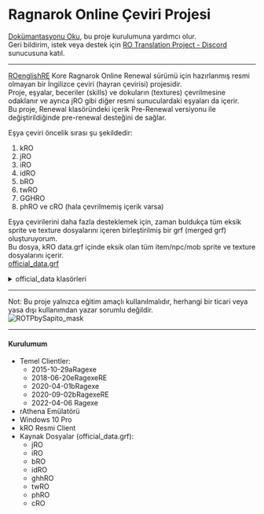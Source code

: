 # Ragnarok Online Çeviri Projesi
[Dokümantasyonu Oku](https://llchrisll.github.io/ROTPDocs), bu proje kurulumuna yardımcı olur.  
Geri bildirim, istek veya destek için [RO Translation Project - Discord](https://discord.gg/sagbPhH) sunucusuna katıl.  
___
[ROenglishRE](https://rathena.org/board/topic/102689-ragnarok-english-translation-project/) Kore Ragnarok Online Renewal sürümü için hazırlanmış resmi olmayan bir İngilizce çeviri (hayran çevirisi) projesidir.  
Proje, eşyalar, beceriler (skills) ve dokuların (textures) çevrilmesine odaklanır ve ayrıca jRO gibi diğer resmi sunuculardaki eşyaları da içerir.  
Bu proje, Renewal klasöründeki içerik Pre-Renewal versiyonu ile değiştirildiğinde pre-renewal desteğini de sağlar.  

Eşya çeviri öncelik sırası şu şekildedir:  
1. kRO  
2. jRO  
3. iRO  
4. idRO  
5. bRO  
6. twRO  
7. GGHRO  
8. phRO ve cRO (hala çevrilmemiş içerik varsa)

Eşya çevirilerini daha fazla desteklemek için, zaman buldukça tüm eksik sprite ve texture dosyalarını içeren birleştirilmiş bir grf (merged grf) oluşturuyorum.  
Bu dosya, kRO data.grf içinde eksik olan tüm item/npc/mob sprite ve texture dosyalarını içerir.  
[official_data.grf](https://www.mediafire.com/file/o0mfywht1rpqhkc/official_data.grf/file)

<details>
<summary>official_data klasörleri</summary>

* sprite   
  * 몬스터 (canavar)
  * 로브 (elbise/robe)
  * 아이템 (eşya)
  * 악세사리 (aksesuar)
  * 방패 (kalkan)
  * 인간족 (insan türü)
  * 이팩트 (efekt)
  * npc

* texture
  * 유저인터페이스 (kullanıcı arayüzü)
    * cardbmp
    * collection
    * illust
    * item
 
   * effect
 
</details>

___
Not: Bu proje yalnızca eğitim amaçlı kullanılmalıdır, herhangi bir ticari veya yasa dışı kullanımdan yazar sorumlu değildir.  
![ROTPbySapito_mask](https://github.com/llchrisll/ROenglishRE/assets/5730576/81cdf381-e3d5-4a88-95ff-4019a26b5977)
___
#### Kurulumum
* Temel Clientler:
  * 2015-10-29aRagexe  
  * 2018-06-20eRagexeRE  
  * 2020-04-01bRagexe  
  * 2020-09-02bRagexeRE  
  * 2022-04-06 Ragexe  
* rAthena Emülatörü  
* Windows 10 Pro  
* kRO Resmi Client  
* Kaynak Dosyalar (official_data.grf):  
  * jRO  
  * iRO  
  * bRO  
  * idRO  
  * ghhRO  
  * twRO  
  * phRO  
  * cRO  
